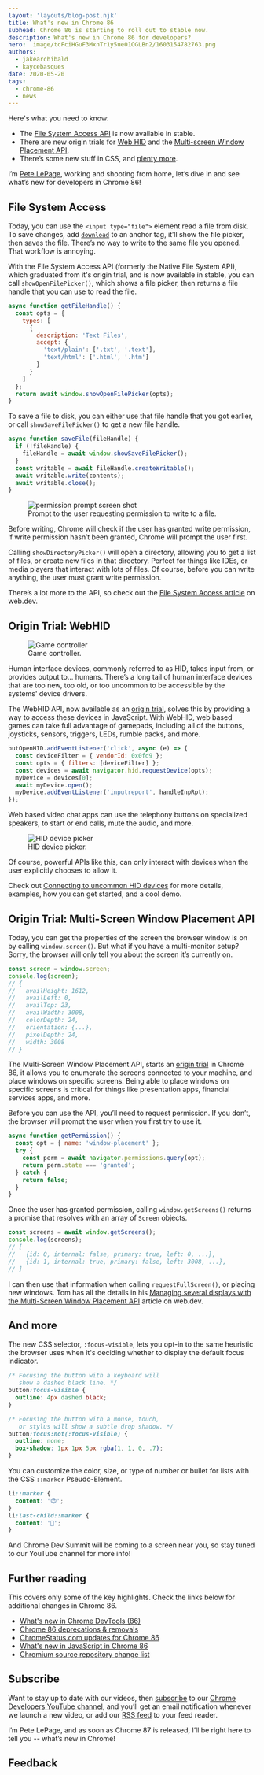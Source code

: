 ```yaml
---
layout: 'layouts/blog-post.njk'
title: What's new in Chrome 86
subhead: Chrome 86 is starting to roll out to stable now.
description: What's new in Chrome 86 for developers?
hero:  image/tcFciHGuF3MxnTr1y5ue01OGLBn2/1603154782763.png
authors:
  - jakearchibald
  - kaycebasques
date: 2020-05-20
tags:
  - chrome-86
  - news
---
```


<!-- TODO: Add support for named anchors -->
<!-- TODO: Video embed -->
<!-- TODO: Add support for floated images -->
<!-- TODO: Was this page helpful widget -->

Here's what you need to know:

* The [File System Access API](#fs-access) is now available in stable.
* There are new origin trials for [Web HID](#web-hid) and the
  [Multi-screen Window Placement API](#win-place).
* There’s some new stuff in CSS, and [plenty more](#more).

I’m [Pete LePage](https://twitter.com/petele), working and shooting from home,
let’s dive in and see what’s new for developers in Chrome 86!

## File System Access

Today, you can use the `<input type="file">` element read a file from disk.
To save changes, add [`download`][a-download] to an anchor tag, it’ll show the
file picker, then saves the file. There’s no way to write to the same file
you opened. That workflow is annoying.

With the File System Access API (formerly the Native File System API), which
graduated from it's origin trial, and is now available in stable, you
can call `showOpenFilePicker()`, which shows a file picker, then returns a
file handle that you can use to read the file.

```js
async function getFileHandle() {
  const opts = {
    types: [
      {
        description: 'Text Files',
        accept: {
          'text/plain': ['.txt', '.text'],
          'text/html': ['.html', '.htm']
        }
      }
    ]
  };
  return await window.showOpenFilePicker(opts);
}
```

To save a file to disk, you can either use that file handle that you got
earlier, or call `showSaveFilePicker()` to get a new file handle.

```js
async function saveFile(fileHandle) {
  if (!fileHandle) {
    fileHandle = await window.showSaveFilePicker();
  }
  const writable = await fileHandle.createWritable();
  await writable.write(contents);
  await writable.close();
}
```

<figure class="attempt-right">
  <img src="/web/updates/images/2020/10/fs-save-permission-crop.jpg"
    alt="permission prompt screen shot">
  <figcaption>
    Prompt to the user requesting permission to write to a file.
  </figcaption>
</figure>

Before writing, Chrome will check if the user has granted write permission,
if write permission hasn’t been granted, Chrome will prompt the user first.

Calling `showDirectoryPicker()` will open a directory, allowing you to get a
list of files, or create new files in that directory. Perfect for things like
IDEs, or media players that interact with lots of files. Of course, before
you can write anything, the user must grant write permission.

There’s a lot more to the API, so check out the
[File System Access article][fs-article] on web.dev.

## Origin Trial: WebHID

<figure class="attempt-right">
  <img src="/web/updates/images/2020/10/game-controller.jpg"
    alt="Game controller">
  <figcaption>
    Game controller.
  </figcaption>
</figure>

Human interface devices, commonly referred to as HID, takes input from, or
provides output to... humans. There’s a long tail of human interface devices
that are too new, too old, or too uncommon to be accessible by the systems'
device drivers.

The WebHID API, now available as an [origin trial][ot-hid], solves this by providing
a way to access these devices in JavaScript. With WebHID, web based games can
take full advantage of gamepads, including all of the buttons, joysticks,
sensors, triggers, LEDs, rumble packs, and more.

```js
butOpenHID.addEventListener('click', async (e) => {
  const deviceFilter = { vendorId: 0x0fd9 };
  const opts = { filters: [deviceFilter] };
  const devices = await navigator.hid.requestDevice(opts);
  myDevice = devices[0];
  await myDevice.open();
  myDevice.addEventListener('inputreport', handleInpRpt);
});
```

Web based video chat apps can use the telephony buttons on specialized
speakers, to start or end calls,  mute the audio, and more.

<figure class="attempt-right">
  <img src="/web/updates/images/2020/10/webhid-prompt.jpg"
    alt="HID device picker">
  <figcaption>
    HID device picker.
  </figcaption>
</figure>

Of course, powerful APIs like this, can only interact with devices when the
user explicitly chooses to allow it.

Check out [Connecting to uncommon HID devices](https://web.dev/hid/)
for more details, examples, how you can get started, and a cool demo.

## Origin Trial: Multi-Screen Window Placement API

Today, you can get the properties of the screen the browser window is on by
calling `window.screen()`. But what if you have a multi-monitor setup? Sorry,
the browser will only tell you about the screen it’s currently on.

```js
const screen = window.screen;
console.log(screen);
// {
//   availHeight: 1612,
//   availLeft: 0,
//   availTop: 23,
//   availWidth: 3008,
//   colorDepth: 24,
//   orientation: {...},
//   pixelDepth: 24,
//   width: 3008
// }
```

The Multi-Screen Window Placement API, starts an [origin trial][ot-wplace] in
Chrome 86, it allows you to enumerate the screens connected to your machine,
and place windows on specific screens. Being able to place windows on specific
screens is critical for things like presentation apps, financial services apps,
and more.

Before you can use the API, you’ll need to request permission. If you don’t,
the browser will prompt the user when you first try to use it.

```js
async function getPermission() {
  const opt = { name: 'window-placement' };
  try {
    const perm = await navigator.permissions.query(opt);
    return perm.state === 'granted';
  } catch {
    return false;
  }
}
```

Once the user has granted permission, calling `window.getScreens()` returns a
promise that resolves with an array of `Screen` objects.

```js
const screens = await window.getScreens();
console.log(screens);
// [
//   {id: 0, internal: false, primary: true, left: 0, ...},
//   {id: 1, internal: true, primary: false, left: 3008, ...},
// ]
```

I can then use that information when calling `requestFullScreen()`, or placing
new windows. Tom has all the details in his
[Managing several displays with the Multi-Screen Window Placement API][wd-window]
article on web.dev.

## And more

The new CSS selector, `:focus-visible`, lets you opt-in to the same heuristic
the browser uses when it's deciding whether to display the default focus
indicator.

```css
/* Focusing the button with a keyboard will
   show a dashed black line. */
button:focus-visible {
  outline: 4px dashed black;
}

/* Focusing the button with a mouse, touch,
   or stylus will show a subtle drop shadow. */
button:focus:not(:focus-visible) {
  outline: none;
  box-shadow: 1px 1px 5px rgba(1, 1, 0, .7);
}
```

You can customize the color, size, or type of number or bullet for lists with
the CSS `::marker` Pseudo-Element.

```css
li::marker {
  content: '😍';
}
li:last-child::marker {
  content: '🤯';
}
```

And Chrome Dev Summit will be coming to a screen near you, so stay tuned to
our YouTube channel for more info!

## Further reading

This covers only some of the key highlights. Check the links below for
additional changes in Chrome 86.

* [What's new in Chrome DevTools (86)](/web/updates/2020/06/devtools)
* [Chrome 86 deprecations & removals](/web/updates/2020/09/chrome-86-deps-rems)
* [ChromeStatus.com updates for Chrome 86](https://www.chromestatus.com/features#milestone%3D86)
* [What's new in JavaScript in Chrome 86](https://v8.dev/blog/v8-release-86)
* [Chromium source repository change list](https://chromium.googlesource.com/chromium/src/+log/85.0.4183.85..86.0.4240.75)

## Subscribe

Want to stay up to date with our videos, then [subscribe](https://goo.gl/6FP1a5)
to our [Chrome Developers YouTube channel](https://www.youtube.com/user/ChromeDevelopers/),
and you’ll get an email notification whenever we launch a new video, or add our
[RSS feed](/web/shows/rss.xml) to your feed reader.

I’m Pete LePage, and as soon as Chrome 87 is released, I’ll be right here to
tell you -- what’s new in Chrome!

## Feedback

[a-download]: https://developer.mozilla.org/en-US/docs/Web/API/HTMLAnchorElement/download
[fs-article]: https://web.dev/file-system-access/
[wd-window]: https://web.dev/multi-screen-window-placement/
[ot-hid]: https://developers.chrome.com/origintrials/#/view_trial/1074108511127863297
[ot-wplace]: https://developers.chrome.com/origintrials/#/view_trial/1411878483180650497